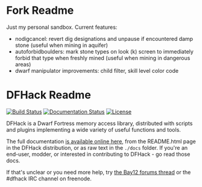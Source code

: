 # Fork Readme

Just my personal sandbox.
Current features:
- nodigcancel: revert dig designations and unpause if encountered damp stone (useful when mining in aquifer)
- autoforbidboulders: mark stone types on look (k) screen to immediately forbid that type when freshly mined (useful when mining in dangerous areas)
- dwarf manipulator improvements: child filter, skill level color code

# DFHack Readme

[![Build Status](https://github.com/DFHack/dfhack/workflows/Build/badge.svg?event=push)](https://github.com/DFHack/dfhack/actions?query=workflow%3ABuild)
[![Documentation Status](https://readthedocs.org/projects/dfhack/badge)](https://dfhack.readthedocs.org)
[![License](https://img.shields.io/badge/license-ZLib-blue.svg)](https://en.wikipedia.org/wiki/Zlib_License)

DFHack is a Dwarf Fortress memory access library, distributed with scripts
and plugins implementing a wide variety of useful functions and tools.

The full documentation [is available online here](https://dfhack.readthedocs.org),
from the README.html page in the DFHack distribution, or as raw text in the `./docs` folder.
If you're an end-user, modder, or interested in contributing to DFHack -
go read those docs.

If that's unclear or you need more help, try
[the Bay12 forums thread](http://www.bay12forums.com/smf/index.php?topic=164123)
or the #dfhack IRC channel on freenode.

